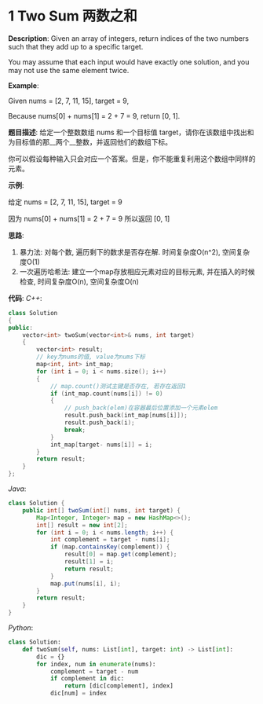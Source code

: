 # 1 Two Sum 两数之和

__Description__:
Given an array of integers, return indices of the two numbers such that they add up to a specific target.

You may assume that each input would have exactly one solution, and you may not use the same element twice.

__Example__:

Given nums = [2, 7, 11, 15], target = 9,

Because nums[0] + nums[1] = 2 + 7 = 9,
return [0, 1].

__题目描述__:
给定一个整数数组 nums 和一个目标值 target，请你在该数组中找出和为目标值的那__两个__整数，并返回他们的数组下标。

你可以假设每种输入只会对应一个答案。但是，你不能重复利用这个数组中同样的元素。

__示例__:

给定 nums = [2, 7, 11, 15], target = 9

因为 nums[0] + nums[1] = 2 + 7 = 9
所以返回 [0, 1]

__思路__:

1. 暴力法: 对每个数, 遍历剩下的数求是否存在解. 时间复杂度O(n^2), 空间复杂度O(1)
2. 一次遍历哈希法: 建立一个map存放相应元素对应的目标元素, 并在插入的时候检查, 时间复杂度O(n), 空间复杂度O(n)

__代码__:
_C++_:

```C++
class Solution 
{
public:
    vector<int> twoSum(vector<int>& nums, int target) 
    {
        vector<int> result;
        // key为nums的值, value为nums下标
        map<int, int> int_map;
        for (int i = 0; i < nums.size(); i++) 
        {
            // map.count()测试主键是否存在, 若存在返回1
            if (int_map.count(nums[i]) != 0) 
            {
                // push_back(elem)在容器最后位置添加一个元素elem
                result.push_back(int_map[nums[i]]);
                result.push_back(i);
                break;
            }
            int_map[target- nums[i]] = i;
        }
        return result;     
    }
};

```

_Java_:

```Java
class Solution {
    public int[] twoSum(int[] nums, int target) {
        Map<Integer, Integer> map = new HashMap<>();
        int[] result = new int[2];
        for (int i = 0; i < nums.length; i++) {
            int complement = target - nums[i];
            if (map.containsKey(complement)) {
                result[0] = map.get(complement);
                result[1] = i;
                return result;
            }
            map.put(nums[i], i);
        }
        return result;
    }
}
```

_Python_:

```Python
class Solution:
    def twoSum(self, nums: List[int], target: int) -> List[int]:
        dic = {}
        for index, num in enumerate(nums):
            complement = target - num
            if complement in dic:
                return [dic[complement], index]
            dic[num] = index
```
